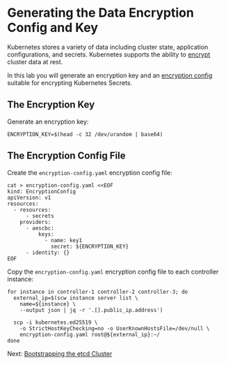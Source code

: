 # Generating the Data Encryption Config and Key

Kubernetes stores a variety of data including cluster state, application configurations, and secrets. Kubernetes supports the ability to [encrypt](https://kubernetes.io/docs/tasks/administer-cluster/encrypt-data) cluster data at rest.

In this lab you will generate an encryption key and an [encryption config](https://kubernetes.io/docs/tasks/administer-cluster/encrypt-data/#understanding-the-encryption-at-rest-configuration) suitable for encrypting Kubernetes Secrets.

## The Encryption Key

Generate an encryption key:

```
ENCRYPTION_KEY=$(head -c 32 /dev/urandom | base64)
```

## The Encryption Config File

Create the `encryption-config.yaml` encryption config file:

```
cat > encryption-config.yaml <<EOF
kind: EncryptionConfig
apiVersion: v1
resources:
  - resources:
      - secrets
    providers:
      - aescbc:
          keys:
            - name: key1
              secret: ${ENCRYPTION_KEY}
      - identity: {}
EOF
```

Copy the `encryption-config.yaml` encryption config file to each controller instance:

```
for instance in controller-1 controller-2 controller-3; do
  external_ip=$(scw instance server list \
    name=${instance} \
    --output json | jq -r '.[].public_ip.address')

  scp -i kubernetes.ed25519 \
    -o StrictHostKeyChecking=no -o UserKnownHostsFile=/dev/null \
    encryption-config.yaml root@${external_ip}:~/
done
```

Next: [Bootstrapping the etcd Cluster](07-bootstrapping-etcd.md)

